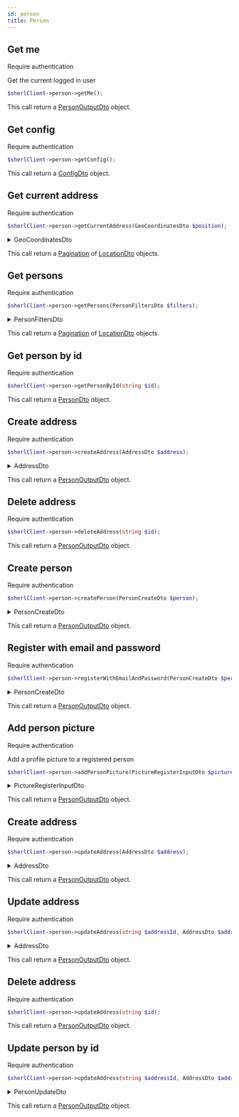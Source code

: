 ```yaml
---
id: person
title: Person
---
```


<!-- <details>
 <summary>PersonDto</summary>
</details> -->

## Get me

<span class="badge badge--warning">Require authentication</span>

Get the current logged in user

```php
$sherlClient->person->getMe();
```

This call return a [PersonOutputDto](./person-types#personoutputdto) object.

## Get config

<span class="badge badge--warning">Require authentication</span>

```php
$sherlClient->person->getConfig();
```

This call return a [ConfigDto](./common-types#configdto) object.

## Get current address

<span class="badge badge--warning">Require authentication</span>

```php
$sherlClient->person->getCurrentAddress(GeoCoordinatesDto $position);
```

<details>
 <summary>GeoCoordinatesDto</summary>

| Fields        |  Type   |      Required      | Description                     |
| :------------ | :-----: | :----------------: | :------------------------------ |
| **latitude**  | `float` | :white_check_mark: | Latitude of the current address |
| **longitude** | `float` | :white_check_mark: | Latitude of the current address |

</details>

This call return a [Pagination](./common-types#pagination) of [LocationDto](./common-types#locationdto) objects.

## Get persons

<span class="badge badge--warning">Require authentication</span>

```php
$sherlClient->person->getPersons(PersonFiltersDto $filters);
```

<details>
 <summary>PersonFiltersDto</summary>

| Fields                        |       Type        | Required | Description                                        |
| :---------------------------- | :---------------: | :------- | -------------------------------------------------- |
| **id**                        |     `string`      | :x:      | The person id to filter                            |
| **userId**                    |     `string`      | :x:      | The person user id to filter                       |
| **q**                         |     `string`      | :x:      | The person query to filter                         |
| **firstName**                 |     `string`      | :x:      | The person first name to filter                    |
| **lastName**                  |     `string`      | :x:      | The person last name to filter                     |
| **phoneNumber**               |     `string`      | :x:      | The person phone number to filter                  |
| **mobilePhoneNumber**         |     `string`      | :x:      | The person mobile phone number to filter           |
| **faxNumber**                 |     `string`      | :x:      | The person fax number to filter                    |
| **nationality**               |     `string`      | :x:      | The person nationality to filter                   |
| **uri**                       |     `string`      | :x:      | The person uri to filter                           |
| **legalName**                 |     `string`      | :x:      | The person legal name to filter                    |
| **location**                  |      `mixed`      | :x:      | The person location to filter                      |
| **subOrganizations**          |      `mixed`      | :x:      | The person sub organizations to filter             |
| **birthDate**                 |     `string`      | :x:      | The person birth date to filter                    |
| **email**                     |     `string`      | :x:      | The person email to filter                         |
| **gender**                    |     `string`      | :x:      | The person gender to filter                        |
| **jobTitle**                  |     `string`      | :x:      | The person job title to filter                     |
| **enabled**                   |     `boolean`     | :x:      | The person account status to filter                |
| **createdAt**                 |     `string`      | :x:      | The person creation date to filter                 |
| **updatedAt**                 |     `string`      | :x:      | The person update date to filter                   |
| **analytics**                 |     `string`      | :x:      | The person analytics to filter                     |
| **noFrequentedEstablishment** |     `string`      | :x:      | The person not frequenting establishment to filter |
| **type**                      |   `PersonType`    | :x:      | The person type to filter                          |
| **sort**                      | `Sort<PersonDto>` | :x:      | The person sorting status                          |

</details>

This call return a [Pagination](./common-types#pagination) of [LocationDto](./common-types#locationdto) objects.

## Get person by id

<span class="badge badge--warning">Require authentication</span>

```php
$sherlClient->person->getPersonById(string $id);
```

This call return a [PersonDto](./person-types#persondto) object.

## Create address

<span class="badge badge--warning">Require authentication</span>

```php
$sherlClient->person->createAddress(AddressDto $address);
```

<details>
 <summary>AddressDto</summary>

| Fields                         |   Type   | Required           | Description                               |
| :----------------------------- | :------: | :----------------- | ----------------------------------------- |
| **id**                         | `string` | :white_check_mark: | L'identifiant de la personne pour filtrer |
| **country**                    | `string` | :white_check_mark: | Le pays de l'adresse                      |
| **locality**                   | `string` | :white_check_mark: | La localité de l'adresse                  |
| **region**                     | `string` | :white_check_mark: | La région de l'adresse                    |
| **postalCode**                 | `string` | :white_check_mark: | Le code postal de l'adresse               |
| **streetAddress**              | `string` | :white_check_mark: | L'adresse de la rue                       |
| **uri**                        | `string` | :white_check_mark: | L'URI de l'adresse                        |
| **createdAt**                  | `string` | :white_check_mark: | La date de création                       |
| **department**                 | `string` | :white_check_mark: | Le département de l'adresse               |
| **complementaryStreetAddress** | `string` | :white_check_mark: | L'adresse complémentaire                  |
| **name**                       | `string` | :white_check_mark: | Le nom de l'adresse                       |
| **originId**                   | `string` | :white_check_mark: | L'identifiant d'origine                   |
| **latitude**                   | `float`  | :white_check_mark: | La latitude de l'adresse                  |
| **longitude**                  | `float`  | :white_check_mark: | La longitude de l'adresse                 |

</details>

This call return a [PersonOutputDto](./person-types#personoutputdto) object.

## Delete address

<span class="badge badge--warning">Require authentication</span>

```php
$sherlClient->person->deleteAddress(string $id);
```

This call return a [PersonOutputDto](./person-types#personoutputdto) object.

## Create person

<span class="badge badge--warning">Require authentication</span>

```php
$sherlClient->person->createPerson(PersonCreateDto $person);
```

<details>
 <summary>PersonCreateDto</summary>

| Fields                |             Type              | Required           | Description                                    |
| :-------------------- | :---------------------------: | :----------------- | ---------------------------------------------- |
| **id**                |           `string`            | :white_check_mark: | L'identifiant de la personne                   |
| **firstName**         |           `string`            | :x:                | Le prénom de la personne                       |
| **lastName**          |           `string`            | :x:                | Le nom de famille de la personne               |
| **address**           |         `AddressDto`          | :x:                | L'adresse de la personne                       |
| **phoneNumber**       |           `string`            | :x:                | Le numéro de téléphone                         |
| **mobilePhoneNumber** |           `string`            | :x:                | Le numéro de téléphone mobile                  |
| **faxNumber**         |           `string`            | :x:                | Le numéro de télécopie                         |
| **nationality**       |           `string`            | :x:                | La nationalité de la personne                  |
| **affiliation**       | `PersonOrganizationCreateDto` | :x:                | L'affiliation de la personne                   |
| **birthDate**         |           `string`            | :x:                | La date de naissance de la personne            |
| **email**             |           `string`            | :white_check_mark: | L'adresse e-mail de la personne                |
| **password**          |           `string`            | :white_check_mark: | Le mot de passe de la personne                 |
| **confirmPassword**   |           `string`            | :white_check_mark: | La confirmation du mot de passe de la personne |
| **gender**            |           `Gender`            | :white_check_mark: | Le genre de la personne                        |
| **jobTitle**          |           `string`            | :x:                | Le titre de poste de la personne               |

</details>

This call return a [PersonOutputDto](./person-types#personoutputdto) object.

## Register with email and password

<span class="badge badge--warning">Require authentication</span>

```php
$sherlClient->person->registerWithEmailAndPassword(PersonCreateDto $person);
```

<details>
 <summary>PersonCreateDto</summary>

| Fields                |             Type              | Required           | Description                                    |
| :-------------------- | :---------------------------: | :----------------- | ---------------------------------------------- |
| **id**                |           `string`            | :white_check_mark: | L'identifiant de la personne                   |
| **firstName**         |           `string`            | :x:                | Le prénom de la personne                       |
| **lastName**          |           `string`            | :x:                | Le nom de famille de la personne               |
| **address**           |         `AddressDto`          | :x:                | L'adresse de la personne                       |
| **phoneNumber**       |           `string`            | :x:                | Le numéro de téléphone                         |
| **mobilePhoneNumber** |           `string`            | :x:                | Le numéro de téléphone mobile                  |
| **faxNumber**         |           `string`            | :x:                | Le numéro de télécopie                         |
| **nationality**       |           `string`            | :x:                | La nationalité de la personne                  |
| **affiliation**       | `PersonOrganizationCreateDto` | :x:                | L'affiliation de la personne                   |
| **birthDate**         |           `string`            | :x:                | La date de naissance de la personne            |
| **email**             |           `string`            | :white_check_mark: | L'adresse e-mail de la personne                |
| **password**          |           `string`            | :white_check_mark: | Le mot de passe de la personne                 |
| **confirmPassword**   |           `string`            | :white_check_mark: | La confirmation du mot de passe de la personne |
| **gender**            |           `Gender`            | :white_check_mark: | Le genre de la personne                        |
| **jobTitle**          |           `string`            | :x:                | Le titre de poste de la personne               |

</details>

This call return a [PersonOutputDto](./person-types#personoutputdto) object.

## Add person picture

<span class="badge badge--warning">Require authentication</span>

Add a profile picture to a registered person

```php
$sherlClient->person->addPersonPicture(PictureRegisterInputDto $picture);
```

<details>
 <summary>PictureRegisterInputDto</summary>

| Champs      |   Type   |       Requis       | Description                   |
| :---------- | :------: | :----------------: | ----------------------------- |
| **person**  | `string` | :white_check_mark: | L'identifiant de la personne. |
| **mediaId** | `string` | :white_check_mark: | L'identifiant du média.       |
| **file**    | `string` | :white_check_mark: | Le type de fichier            |

</details>

This call return a [PersonOutputDto](./person-types#personoutputdto) object.

## Create address

<span class="badge badge--warning">Require authentication</span>

```php
$sherlClient->person->updateAddress(AddressDto $address);
```

<details>
 <summary>AddressDto</summary>

| Champs                         |   Type   |       Requis       | Description                           |
| :----------------------------- | :------: | :----------------: | ------------------------------------- |
| **id**                         | `string` | :white_check_mark: | L'identifiant de l'adresse.           |
| **country**                    | `string` | :white_check_mark: | Le pays de l'adresse.                 |
| **locality**                   | `string` | :white_check_mark: | La localité de l'adresse.             |
| **region**                     | `string` | :white_check_mark: | La région de l'adresse.               |
| **postalCode**                 | `string` | :white_check_mark: | Le code postal de l'adresse.          |
| **streetAddress**              | `string` | :white_check_mark: | L'adresse de la rue.                  |
| **uri**                        | `string` | :white_check_mark: | L'URI de l'adresse.                   |
| **createdAt**                  | `string` | :white_check_mark: | La date de création de l'adresse.     |
| **department**                 | `string` | :white_check_mark: | Le département de l'adresse.          |
| **complementaryStreetAddress** | `string` | :white_check_mark: | L'adresse complémentaire.             |
| **name**                       | `string` | :white_check_mark: | Le nom de l'adresse.                  |
| **originId**                   | `string` | :white_check_mark: | L'identifiant d'origine de l'adresse. |
| **latitude**                   | `float`  | :white_check_mark: | La latitude de l'adresse.             |
| **longitude**                  | `float`  | :white_check_mark: | La longitude de l'adresse.            |

</details>

This call return a [PersonOutputDto](./person-types#personoutputdto) object.

## Update address

<span class="badge badge--warning">Require authentication</span>

```php
$sherlClient->person->updateAddress(string $addressId, AddressDto $address);
```

<details>
 <summary>AddressDto</summary>

| Champs                         |   Type   |       Requis       | Description                           |
| :----------------------------- | :------: | :----------------: | ------------------------------------- |
| **id**                         | `string` | :white_check_mark: | L'identifiant de l'adresse.           |
| **country**                    | `string` | :white_check_mark: | Le pays de l'adresse.                 |
| **locality**                   | `string` | :white_check_mark: | La localité de l'adresse.             |
| **region**                     | `string` | :white_check_mark: | La région de l'adresse.               |
| **postalCode**                 | `string` | :white_check_mark: | Le code postal de l'adresse.          |
| **streetAddress**              | `string` | :white_check_mark: | L'adresse de la rue.                  |
| **uri**                        | `string` | :white_check_mark: | L'URI de l'adresse.                   |
| **createdAt**                  | `string` | :white_check_mark: | La date de création de l'adresse.     |
| **department**                 | `string` | :white_check_mark: | Le département de l'adresse.          |
| **complementaryStreetAddress** | `string` | :white_check_mark: | L'adresse complémentaire.             |
| **name**                       | `string` | :white_check_mark: | Le nom de l'adresse.                  |
| **originId**                   | `string` | :white_check_mark: | L'identifiant d'origine de l'adresse. |
| **latitude**                   | `float`  | :white_check_mark: | La latitude de l'adresse.             |
| **longitude**                  | `float`  | :white_check_mark: | La longitude de l'adresse.            |

</details>

This call return a [PersonOutputDto](./person-types#personoutputdto) object.

## Delete address

<span class="badge badge--warning">Require authentication</span>

```php
$sherlClient->person->updateAddress(string $id);
```

This call return a [PersonOutputDto](./person-types#personoutputdto) object.

## Update person by id

<span class="badge badge--warning">Require authentication</span>

```php
$sherlClient->person->updateAddress(string $addressId, AddressDto $address);
```

<details>
 <summary>PersonUpdateDto</summary>

| Champs                |             Type              |       Requis       | Description                          |
| :-------------------- | :---------------------------: | :----------------: | ------------------------------------ |
| **firstName**         |           `string`            | :white_check_mark: | Le prénom de la personne.            |
| **lastName**          |           `string`            | :white_check_mark: | Le nom de famille de la personne.    |
| **address**           |         `AddressDto`          | :white_check_mark: | L'adresse de la personne.            |
| **type**              |         `PersonType`          | :white_check_mark: | Le type de personne.                 |
| **phoneNumber**       |           `string`            | :white_check_mark: | Le numéro de téléphone.              |
| **mobilePhoneNumber** |           `string`            | :white_check_mark: | Le numéro de téléphone mobile.       |
| **faxNumber**         |           `string`            | :white_check_mark: | Le numéro de télécopie.              |
| **nationality**       |           `string`            | :white_check_mark: | La nationalité de la personne.       |
| **affiliation**       | `PersonOrganizationCreateDto` | :white_check_mark: | L'affiliation de la personne.        |
| **latitude**          |            `float`            | :white_check_mark: | La latitude de la personne.          |
| **longitude**         |            `float`            | :white_check_mark: | La longitude de la personne.         |
| **birthDate**         |           `string`            | :white_check_mark: | La date de naissance de la personne. |
| **email**             |           `string`            |                    | L'adresse e-mail de la personne.     |
| **gender**            |           `Gender`            | :white_check_mark: | Le genre de la personne.             |
| **jobTitle**          |           `string`            | :white_check_mark: | Le titre de poste de la personne.    |
| **metadata**          |           `string`            | :white_check_mark: | Métadonnées de la personne.          |
| **userProfileUri**    |           `string`            | :white_check_mark: | L'URI du profil utilisateur.         |

</details>

This call return a [PersonOutputDto](./person-types#personoutputdto) object.
